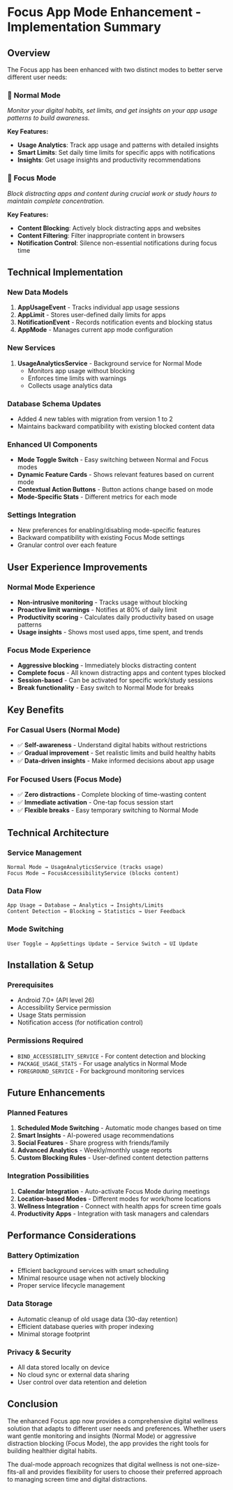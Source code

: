 # Focus App Mode Enhancement - Implementation Summary

## Overview
The Focus app has been enhanced with two distinct modes to better serve different user needs:

### 🔄 **Normal Mode**
*Monitor your digital habits, set limits, and get insights on your app usage patterns to build awareness.*

**Key Features:**
- **Usage Analytics**: Track app usage and patterns with detailed insights
- **Smart Limits**: Set daily time limits for specific apps with notifications
- **Insights**: Get usage insights and productivity recommendations

### 🎯 **Focus Mode**
*Block distracting apps and content during crucial work or study hours to maintain complete concentration.*

**Key Features:**
- **Content Blocking**: Actively block distracting apps and websites
- **Content Filtering**: Filter inappropriate content in browsers
- **Notification Control**: Silence non-essential notifications during focus time

## Technical Implementation

### New Data Models
1. **AppUsageEvent** - Tracks individual app usage sessions
2. **AppLimit** - Stores user-defined daily limits for apps
3. **NotificationEvent** - Records notification events and blocking status
4. **AppMode** - Manages current app mode configuration

### New Services
1. **UsageAnalyticsService** - Background service for Normal Mode
   - Monitors app usage without blocking
   - Enforces time limits with warnings
   - Collects usage analytics data

### Database Schema Updates
- Added 4 new tables with migration from version 1 to 2
- Maintains backward compatibility with existing blocked content data

### Enhanced UI Components
- **Mode Toggle Switch** - Easy switching between Normal and Focus modes
- **Dynamic Feature Cards** - Shows relevant features based on current mode
- **Contextual Action Buttons** - Button actions change based on mode
- **Mode-Specific Stats** - Different metrics for each mode

### Settings Integration
- New preferences for enabling/disabling mode-specific features
- Backward compatibility with existing Focus Mode settings
- Granular control over each feature

## User Experience Improvements

### Normal Mode Experience
- **Non-intrusive monitoring** - Tracks usage without blocking
- **Proactive limit warnings** - Notifies at 80% of daily limit
- **Productivity scoring** - Calculates daily productivity based on usage patterns
- **Usage insights** - Shows most used apps, time spent, and trends

### Focus Mode Experience  
- **Aggressive blocking** - Immediately blocks distracting content
- **Complete focus** - All known distracting apps and content types blocked
- **Session-based** - Can be activated for specific work/study sessions
- **Break functionality** - Easy switch to Normal Mode for breaks

## Key Benefits

### For Casual Users (Normal Mode)
- ✅ **Self-awareness** - Understand digital habits without restrictions
- ✅ **Gradual improvement** - Set realistic limits and build healthy habits
- ✅ **Data-driven insights** - Make informed decisions about app usage

### For Focused Users (Focus Mode)
- ✅ **Zero distractions** - Complete blocking of time-wasting content
- ✅ **Immediate activation** - One-tap focus session start
- ✅ **Flexible breaks** - Easy temporary switching to Normal Mode

## Technical Architecture

### Service Management
```
Normal Mode → UsageAnalyticsService (tracks usage)
Focus Mode → FocusAccessibilityService (blocks content)
```

### Data Flow
```
App Usage → Database → Analytics → Insights/Limits
Content Detection → Blocking → Statistics → User Feedback
```

### Mode Switching
```
User Toggle → AppSettings Update → Service Switch → UI Update
```

## Installation & Setup

### Prerequisites
- Android 7.0+ (API level 26)
- Accessibility Service permission
- Usage Stats permission
- Notification access (for notification control)

### Permissions Required
- `BIND_ACCESSIBILITY_SERVICE` - For content detection and blocking
- `PACKAGE_USAGE_STATS` - For usage analytics in Normal Mode
- `FOREGROUND_SERVICE` - For background monitoring services

## Future Enhancements

### Planned Features
1. **Scheduled Mode Switching** - Automatic mode changes based on time
2. **Smart Insights** - AI-powered usage recommendations
3. **Social Features** - Share progress with friends/family
4. **Advanced Analytics** - Weekly/monthly usage reports
5. **Custom Blocking Rules** - User-defined content detection patterns

### Integration Possibilities
1. **Calendar Integration** - Auto-activate Focus Mode during meetings
2. **Location-based Modes** - Different modes for work/home locations
3. **Wellness Integration** - Connect with health apps for screen time goals
4. **Productivity Apps** - Integration with task managers and calendars

## Performance Considerations

### Battery Optimization
- Efficient background services with smart scheduling
- Minimal resource usage when not actively blocking
- Proper service lifecycle management

### Data Storage
- Automatic cleanup of old usage data (30-day retention)
- Efficient database queries with proper indexing
- Minimal storage footprint

### Privacy & Security
- All data stored locally on device
- No cloud sync or external data sharing
- User control over data retention and deletion

## Conclusion

The enhanced Focus app now provides a comprehensive digital wellness solution that adapts to different user needs and preferences. Whether users want gentle monitoring and insights (Normal Mode) or aggressive distraction blocking (Focus Mode), the app provides the right tools for building healthier digital habits.

The dual-mode approach recognizes that digital wellness is not one-size-fits-all and provides flexibility for users to choose their preferred approach to managing screen time and digital distractions.
